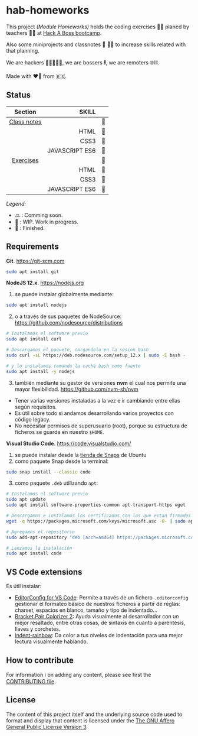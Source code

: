 # hab-homeworks

This project _(Module Homeworks)_ holds the coding exercises 🧑‍💻 planed by teachers 🧑‍🏫 at [Hack A Boss bootcamp](https://hackaboss.dev/bootcamp-programacion-remoto).

Also some miniprojects and classnotes 🏫 📖📝 to increase skills related with that planning.

We are hackers 🧑‍🎓🧑‍💻🧞, we are bossers 🕴️, we are remoters 🌐⛓️.

Made with ❤️‍🔥 from 🇪🇸.

## Status

|    Section     |    SKILL        |          |
|:--------------:|----------------:|:--------:|
| [Class notes][sec1.0]           ||    🚧    |
|                | HTML            |    🚧    |
|                | CSS3            |    🚧    |
|                | JAVASCRIPT ES6  |    🚧    |
| [Exercises][sec2.0]             ||    🚧    |
|                | HTML            |    🚧    |
|                | CSS3            |    🚧    |
|                | JAVASCRIPT ES6  |    🚧    |

[sec1.0]: ./classnotes "Ir a la sección"
[sec2.0]: ./exercises  "Ir a la sección"

*Legend:*
- 🔜 : Comming soon.
- 🚧 : WIP. Work in progress.
- 🏁 : Finished.


## Requirements

**Git**. https://git-scm.com

```bash
sudo apt install git
```

**NodeJS 12.x**. https://nodejs.org

1. se puede instalar globalmente mediante:
```bash
sudo apt install nodejs
```
2. o a través de sus paquetes de NodeSource:
  https://github.com/nodesource/distributions
```bash
# Instalamos el software previo
sudo apt install curl

# Descargamos el paquete, cargandolo en la sesion bash
sudo curl -sL https://deb.nodesource.com/setup_12.x | sudo -E bash -

# y lo instalamos tomando la caché bash como fuente
sudo apt install -y nodejs
```
3. también mediante su gestor de versiones **nvm** el cual nos permite una mayor flexibilidad.
  https://github.com/nvm-sh/nvm
  - Tener varias versiones instaladas a la vez e ir cambiando entre ellas según requisitos.
  - Es útil sobre todo si andamos desarrollando varios proyectos con código legacy.
  - No necesitar permisos de superusuario (root), porque su estructura de ficheros se guarda en nuestro `$HOME`.


**Visual Studio Code**. https://code.visualstudio.com/

1. se puede instalar desde la [tienda de Snaps](https://snapcraft.io/code) de Ubuntu
2. como paquete Snap desde la terminal:
```bash
sudo snap install --classic code
```
3. como paquete `.deb` utilizando `apt`:
```bash
# Instalamos el software previo
sudo apt update
sudo apt install software-properties-common apt-transport-https wget

# Descargamos e instalamos los certificados con los que estan firmados los paquetes de Microsoft
wget -q https://packages.microsoft.com/keys/microsoft.asc -O- | sudo apt-key add -

# Agregamos el repositorio
sudo add-apt-repository "deb [arch=amd64] https://packages.microsoft.com/repos/vscode stable main"

# Lanzamos la instalación
sudo apt install code
```


## VS Code extensions

Es útil instalar:

- [EditorConfig for VS Code](https://marketplace.visualstudio.com/items?itemName=EditorConfig.EditorConfig): Permite a través de un fichero `.editorconfig` gestionar el formateo básico de nuestros ficheros a partir de reglas: charset, espacios en blanco, tamaño y tipo de indentado...
- [Bracket Pair Colorizer 2](https://marketplace.visualstudio.com/items?itemName=CoenraadS.bracket-pair-colorizer-2): Ayuda visualmente al desarrollador con un mejor resaltado, entre otras cosas, de sintaxis en cuanto a parentesis, llaves y corchetes.
- [indent-rainbow](https://marketplace.visualstudio.com/items?itemName=oderwat.indent-rainbow): Da color a tus niveles de indentación para una mejor lectura visualmente hablando.


## How to contribute

For information ℹ️ on adding any content, please see first the [CONTRIBUTING file](CONTRIBUTING.md).


## License

The content of this project itself and the underlying source code used to format and display that content is licensed under the [The GNU Affero General Public License Version 3](LICENSE).
